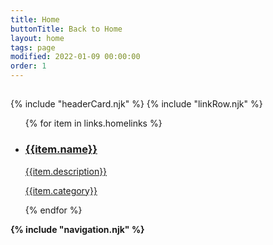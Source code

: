 ```yaml
---
title: Home
buttonTitle: Back to Home
layout: home
tags: page
modified: 2022-01-09 00:00:00
order: 1
---
```


<h2 class="py-4 my-4 text-3xl font-mono font-bold text-center hover:text-slate-600 text-slate-800 uppercase">
	 <!-- {{config.title}}  -->
</h2>
	{% include "headerCard.njk" %}
	{% include "linkRow.njk" %}
	<!-- ss -->
<ul>{% for item in links.homelinks  %}
    <li class="list-none p-1">
        <a href="{{item.url}}"
            target="_blank"
            rel="noopener noreferrer"
            class="block no-underline h-full p-4 border border-gray-700 rounded-lg hover:border-green-600">
            <h3 class="text-bold custom-link-title">
                <i class="text-green-500 text-lg fa-regular {{item.icon}} mr-2"></i>{{item.name}}</h3>
            <p class="mt-1 custom-description">{{item.description}}</p>
            <div class="flex items-center justify-end mt-2">
                <p class="small-gradient">{{item.category}} </p>
            </div>
        </a>
    </li> {% endfor %}
</ul>
	<!-- ss -->
<strong class="p-2 m-2 text-gray-400 h-full rounded-lg block border border-green-700"> 
	{% include "navigation.njk" %}
</strong>	


